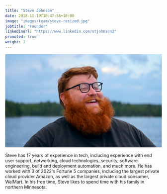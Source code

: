 ```yaml
---
title: "Steve Johnson"
date: 2018-11-19T10:47:58+10:00
image: "images/team/steve-resized.jpg"
jobtitle: "Founder"
linkedinurl: "https://www.linkedin.com/stjohnson2"
promoted: true
weight: 1
---
```


![Red bearded man smiling broadly with eyes closed](/images/team/original/steve.jpg)

Steve has 17 years of experience in tech, including experience with end user support, networking, cloud technologies, security, software engineering, build and deployment automation, and much more. He has worked with 3 of 2022's Fortune 5 companies, including the largest private cloud provider Amazon, as well as the largest private cloud consumer, WalMart. In his free time, Steve likes to spend time with his family in northern Minnesota.
